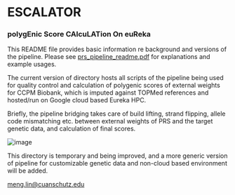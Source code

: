 # ESCALATOR
### polyg**E**nic **S**core **CA**lcu**LAT**ion On eu**R**eka 

This README file provides basic information re background and versions of the pipeline. Please see [prs_pipeline_readme.pdf](prs_pipeline_readme.pdf) for explanations and example usages.

The current version of directory hosts all scripts of the pipeline being used for quality control and calculation of polygenic scores of external weights for CCPM Biobank, which is imputed against TOPMed references and hosted/run on Google cloud based Eureka HPC. 

Briefly, the pipeline bridging takes care of build lifting, strand flipping, allele code mismatching etc. between external weights of PRS and the target genetic data, and calculation of final scores. 

![image](https://user-images.githubusercontent.com/16557724/197067286-cb0b02dd-bc21-42eb-a23b-34bb154ffe96.jpg)

This directory is temporary and being improved, and a more generic version of pipeline for customizable genetic data and non-cloud based environment will be added.

meng.lin@cuanschutz.edu
